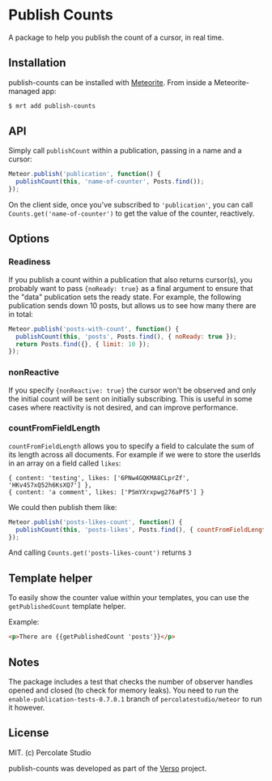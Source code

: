 # Publish Counts

A package to help you publish the count of a cursor, in real time.

## Installation

publish-counts can be installed with [Meteorite](https://github.com/oortcloud/meteorite/). From inside a Meteorite-managed app:

``` sh
$ mrt add publish-counts
```

## API

Simply call `publishCount` within a publication, passing in a name and a cursor:

```js
Meteor.publish('publication', function() {
  publishCount(this, 'name-of-counter', Posts.find());
});
```

On the client side, once you've subscribed to `'publication'`, you can call `Counts.get('name-of-counter')` to get the value of the counter, reactively.

## Options

### Readiness

If you publish a count within a publication that also returns cursor(s), you probably want to pass `{noReady: true}` as a final argument to ensure that the "data" publication sets the ready state. For example, the following publication sends down 10 posts, but allows us to see how many there are in total:

```js
Meteor.publish('posts-with-count', function() {
  publishCount(this, 'posts', Posts.find(), { noReady: true });
  return Posts.find({}, { limit: 10 });
});
```

### nonReactive

If you specify `{nonReactive: true}` the cursor won't be observed and only the initial count will be sent on initially subscribing. This is useful in some cases where reactivity is not desired, and can improve performance.
 
### countFromFieldLength

`countFromFieldLength` allows you to specify a field to calculate the sum of its length across all documents.
For example if we were to store the userIds in an array on a field called `likes`:

```
{ content: 'testing', likes: ['6PNw4GQKMA8CLprZf', 'HKv4S7xQ52h6KsXQ7'] },
{ content: 'a comment', likes: ['PSmYXrxpwg276aPf5'] }
```

We could then publish them like:

```js
Meteor.publish('posts-likes-count', function() {
  publishCount(this, 'posts-likes', Posts.find(), { countFromFieldLength: 'likes' });
});
```

And calling `Counts.get('posts-likes-count')` returns `3`

## Template helper

To easily show the counter value within your templates, you can use the `getPublishedCount` template helper.

Example:
```html
<p>There are {{getPublishedCount 'posts'}}</p>
```

## Notes

The package includes a test that checks the number of observer handles opened and closed (to check for memory leaks). You need to run the `enable-publication-tests-0.7.0.1` branch of `percolatestudio/meteor` to run it however.

## License 

MIT. (c) Percolate Studio

publish-counts was developed as part of the [Verso](http://versoapp.com) project.
